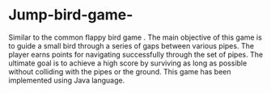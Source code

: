 # Jump-bird-game-
Similar to the common flappy bird game . The main objective of this game is to guide a small bird through a series of gaps between various pipes. The player earns points for navigating successfully through the set of pipes. The ultimate goal is to achieve a high score by surviving as long as possible without colliding with the pipes or the ground.
This game has been implemented using Java language.

